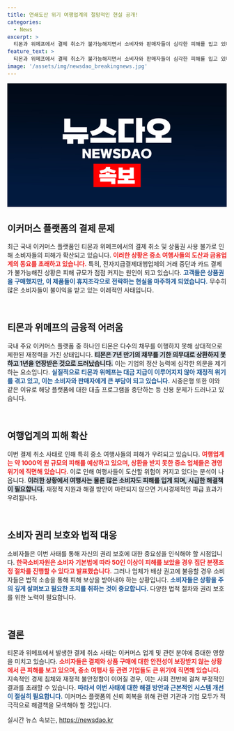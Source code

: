 ```yaml
---
title: 연쇄도산 위기 여행업계의 절망적인 현실 공개!
categories:
  - News
excerpt: >
  티몬과 위메프에서 결제 취소가 불가능해지면서 소비자와 판매자들이 심각한 피해를 입고 있다. 특히 중소 여행사들의 도산 우려와 티몬의 채무 불이행이 문제의 심각성을 더하고 있다. 이 커지는 피해 규모는 금융업계까지 영향을 미치고 있는데, 과연 소비자들은 이 위기를 어떻게 극복할 수 있을까?
feature_text: >
  티몬과 위메프에서 결제 취소가 불가능해지면서 소비자와 판매자들이 심각한 피해를 입고 있다. 특히 중소 여행사들의 도산 우려와 티몬의 채무 불이행이 문제의 심각성을 더하고 있다. 이 커지는 피해 규모는 금융업계까지 영향을 미치고 있는데, 과연 소비자들은 이 위기를 어떻게 극복할 수 있을까?
image: '/assets/img/newsdao_breakingnews.jpg'
---
```


<p><img src="/assets/img/newsdao_breakingnews.jpg" alt="cryptoinkorea 속보" /></p>

<h2 data-ke-size="size26">이커머스 플랫폼의 결제 문제</h2>

<p data-ke-size="size16">최근 국내 이커머스 플랫폼인 티몬과 위메프에서의 결제 취소 및 상품권 사용 불가로 인해 소비자들의 피해가 확산되고 있습니다. <b><span style="color: #ee2323;">이러한 상황은 중소 여행사들의 도산과 금융업계의 동요를 초래하고 있습니다.</span></b> 특히, 전자지급결제대행업체의 거래 중단과 카드 결제가 불가능해진 상황은 피해 규모가 점점 커지는 원인이 되고 있습니다. <b><span style="color: #1a5490;">고객들은 상품권을 구매했지만, 이 제품들이 휴지조각으로 전락하는 현실을 마주하게 되었습니다.</span></b> 무수히 많은 소비자들이 불이익을 받고 있는 이례적인 사태입니다.</p>

<p data-ke-size="size16">&nbsp;</p>

<h2 data-ke-size="size26">티몬과 위메프의 금융적 어려움</h2>

<p data-ke-size="size16">국내 주요 이커머스 플랫폼 중 하나인 티몬은 다수의 채무를 이행하지 못해 상대적으로 제한된 재정력을 가진 상태입니다. <b><span style="background-color: #21538527;">티몬은 7년 만기의 채무를 기한 의무대로 상환하지 못하고 1년을 연장받은 것으로 드러났습니다.</span></b> 이는 기업의 정산 능력에 심각한 의문을 제기하는 요소입니다. <b><span style="color: #1a5490;">실질적으로 티몬과 위메프는 대금 지급이 이루어지지 않아 재정적 위기를 겪고 있고, 이는 소비자와 판매자에게 큰 부담이 되고 있습니다.</span></b> 시중은행 또한 이와 같은 이유로 해당 플랫폼에 대한 대출 프로그램을 중단하는 등 신용 문제가 드러나고 있습니다.</p>

<p data-ke-size="size16">&nbsp;</p>

<h2 data-ke-size="size26">여행업계의 피해 확산</h2>

<p data-ke-size="size16">이번 결제 취소 사태로 인해 특히 중소 여행사들의 피해가 우려되고 있습니다. <b><span style="color: #ee2323;">여행업계는 약 1000억 원 규모의 피해를 예상하고 있으며, 상환을 받지 못한 중소 업체들은 경영 위기에 직면해 있습니다.</span></b> 이로 인해 여행사들이 도산할 위험이 커지고 있다는 분석이 나옵니다. <b><span style="background-color: #21538527;">이러한 상황에서 여행사는 물론 많은 소비자도 피해를 입게 되며, 시급한 해결책이 필요합니다.</span></b> 재정적 지원과 해결 방안이 마련되지 않으면 거시경제적인 파급 효과가 우려됩니다.</p>

<p data-ke-size="size16">&nbsp;</p>

<h2 data-ke-size="size26">소비자 권리 보호와 법적 대응</h2>

<p data-ke-size="size16">소비자들은 이번 사태를 통해 자신의 권리 보호에 대한 중요성을 인식해야 할 시점입니다. <b><span style="color: #ee2323;">한국소비자원은 소비자 기본법에 따라 50인 이상이 피해를 보았을 경우 집단 분쟁조정 절차를 진행할 수 있다고 발표했습니다.</span></b> 그러나 업체가 배상 권고에 불응할 경우 소비자들은 법적 소송을 통해 피해 보상을 받아내야 하는 상황입니다. <b><span style="color: #1a5490;">소비자들은 상황을 주의 깊게 살펴보고 필요한 조치를 취하는 것이 중요합니다.</span></b> 다양한 법적 절차와 권리 보호를 위한 노력이 필요합니다.</p>

<p data-ke-size="size16">&nbsp;</p>

<h2 data-ke-size="size26">결론</h2>

<p data-ke-size="size16">티몬과 위메프에서 발생한 결제 취소 사태는 이커머스 업계 및 관련 분야에 중대한 영향을 미치고 있습니다. <b><span style="color: #ee2323;">소비자들은 결제와 상품 구매에 대한 안전성이 보장받지 않는 상황에서 큰 피해를 보고 있으며, 중소 여행사 등 관련 기업들도 큰 위기에 직면해 있습니다.</span></b> 지속적인 경제 침체와 재정적 불안정함이 이어질 경우, 이는 사회 전반에 걸쳐 부정적인 결과를 초래할 수 있습니다. <b><span style="color: #1a5490;">따라서 이번 사태에 대한 해결 방안과 근본적인 시스템 개선이 절실히 필요합니다.</span></b> 이커머스 플랫폼의 신뢰 회복을 위해 관련 기관과 기업 모두가 적극적으로 해결책을 모색해야 할 것입니다.</p>
실시간 뉴스 속보는, <a href="https://newsdao.kr" rel="dofollow">https://newsdao.kr</a>


